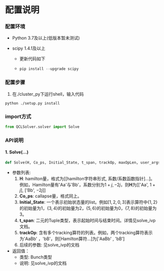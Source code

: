 # 配置说明

### 配置环境

* Python 3.7及以上(低版本暂未测试)

* scipy 1.4.1及以上

  * 更新代码如下

  * ```powershell
    pip install --upgrade scipy
    ```

### 配置步骤

1. 在./cluster_py下运行shell，输入代码

```shell
python ./setup.py install
```

### import方式

```python
from QCLSolver.solver import Solve
```

### API说明

#### 1. Solve(...)

```python
def Solve(H, Co_ps, Initial_State, t_span, trackOp, maxOpLen, user_args=None, method='RK45', t_eval=None, dense_output=False, events=None, vectorized=False, **options)
```

* 参数列表:
  1. **H**: hamilton量，格式为[[hamilton字符串形式, 系数/系数函数指针]...]。例如，Hamilton量有'Aa'与'Bb'，系数分别为$1+j, -2j$，则**H**为[['Aa', $1+j$], ['Bb', $-2j$]]
  2. **Co_ps**: callapse量，格式同上。
  3. **Initial_State**: 一个表示初始状态量的list。例如$[1,2,0,3]$表示算符中$\{1,2\}$的初始量为1，$\{3,4\}$的初始量为2，$\{5,6\}$的初始量为0，$\{7,8\}$的初始量为3。
  4. **t_span**: 二元的Tuple类型，表示起始时间与结束时间。详情见solve_ivp文档。
  5. **trackOp**: 含有多个tracking算符的列表。例如，两个tracking算符表示为'AaBb' ，'bB'，则\[Hamilton算符...\]为['AaBb' , 'bB']
  6. 后续的参数: 见solve_ivp的文档
* 返回值：
  * 类型: Bunch类型
  * 说明: 见solve_ivp的文档